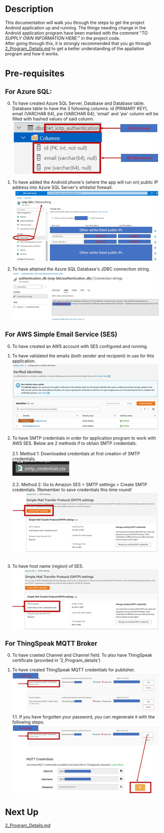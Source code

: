 # Description
This documentation will walk you through the steps to get the project Android application up and running. The things needing change in the Android application program have been marked with the comment "*TO SUPPLY OWN INFORMATION HERE:*" in the project code.</br>
After going through this, it is strongly recommended that you go through [2_Program_Details.md](2_Program_Details.md) to get a better understanding of the appliation program and how it works.

# Pre-requisites
## For Azure SQL:
0. To have created Azure SQL Server, Database and Database table. Database table to have the 3 following columns: id (PRIMARY KEY), email (VARCHAR 64), pw (VARCHAR 64); 'email' and 'pw' column will be filled with hashed values of said column.
![Azure SQL DB Table with Columns](Img/Azure_DBtableCOLUMN.JPG)

1. To have added the Android phone's (where the app will run on) public IP address into Azure SQL Server's whitelist firewall.
![Azure SQL Server whitelist firewall](Img/Azure_Public_IP.JPG)

2. To have attained the Azure SQL Database's JDBC connection string.
![Azure SQL DB connection string](Img/Azure_connectionString.JPG) 

## For AWS Simple Email Service (SES)
0. To have created an AWS account with SES configured and running.

1. To have validated the emails (both sender and recipient) in use for this application.
![AWS SES Validated Identities](Img/AWSses_validatedIdentities.JPG)

2. To have SMTP credentials in order for application program to work with AWS SES. Below are 2 methods if to obtain SMTP credentials. </br></br>
2.1. Method 1: Downloaded credentials at first creation of SMTP credentials.</br>
![AWS SES SMTP Credentials](Img/Azure_SMTPCredential.JPG) </br></br>
2.2. Method 2: Go to Amazon SES > SMTP settings > Create SMTP credentials. !Remember to save credentials this time round! </br>
![AWS SES SMTP Credential Creation](Img/Azure_SMTPCredentialCreation.JPG) </br></br>

3. To have host name (region) of SES.
![AWS SES SMTP Region](Img/Azure_region.JPG)

## For ThingSpeak MQTT Broker
0. To have craeted Channel and Channel field. To also have ThingSpeak certificate (provided in '2_Program_details')

1. To have created ThingSpeak MQTT credentials for publisher.
![ThingSpeak credentials created](Img/Thingspeak_createdCred.JPG)
1.1. If you have forgotten your password, you can regenerate it with the following steps:
![ThingSpeak credentials regeneration](Img/Azure_SMTPCredentialRegen.JPG)

# Next Up
[2_Program_Details.md](2_Program_Details.md)

